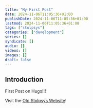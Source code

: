 ```yaml
---
title: "My First Post"
date: 2024-11-06T11:05:36+01:00
publishDate: 2024-11-06T11:05:36+01:00
lastmod: 2024-11-06T11:05:36+01:00
tags: ["stolpsys"]
categories: ["development"]
series: []
syndicate: []
audio: []
videos: []
images: []
draft: false
---
```


## Introduction

First Post on Hugo!!!

Visit the [Old Stolpsys Website](https://stolpsys.com)!